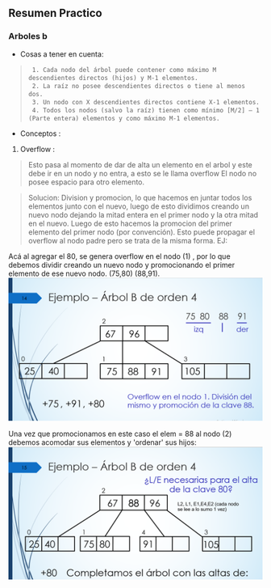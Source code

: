 ## Resumen Practico 

### Arboles b

 - Cosas a tener en cuenta: 
 >      1. Cada nodo del árbol puede contener como máximo M descendientes directos (hijos) y M-1 elementos.
 >      2. La raíz no posee descendientes directos o tiene al menos dos.
 >      3. Un nodo con X descendientes directos contiene X-1 elementos.
 >      4. Todos los nodos (salvo la raíz) tienen como mínimo [M/2] – 1 (Parte entera) elementos y como máximo M-1 elementos.

 - Conceptos : 

 1. Overflow : 
 > Esto pasa al momento de dar de alta un elemento en el arbol y este debe ir en un nodo y no entra, a esto se le llama overflow El nodo no posee espacio para otro elemento.
 
 > Solucion: 
  Division y promocion, lo que hacemos en  juntar todos los elementos junto con el nuevo, luego de esto dividimos creando un nuevo nodo dejando la mitad entera en el primer nodo y la otra mitad en el nuevo. Luego de esto hacemos la promocion del primer elemento del primer nodo (por convención). Esto puede propagar el overflow al nodo padre pero se trata de la misma forma. EJ: 

Acá al agregar el 80, se genera overflow en el nodo (1) , por lo que debemos dividir creando un nuevo nodo y promocionando el primer elemento de ese nuevo nodo. (75,80) (88,91).
![](https://github.com/lautibudini/FOD/blob/main/images-readme/Captura%20de%20pantalla%202024-05-14%20215545.png)


Una vez que promocionamos en este caso el elem = 88 al nodo (2) debemos acomodar sus elementos y 'ordenar' sus hijos: 
![](https://github.com/lautibudini/FOD/blob/main/images-readme/Captura%20de%20pantalla%202024-05-14%20215621.png)





 




  
